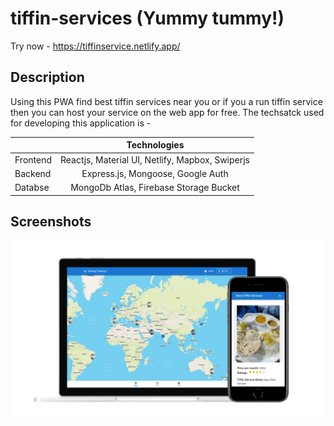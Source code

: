 # tiffin-services (Yummy tummy!)
Try now - https://tiffinservice.netlify.app/
## Description

Using this PWA find best tiffin services near you or if you a run tiffin service then you can host your service on the web app for free. The techsatck used for developing this application is -

|          |                  Technologies                   |
| -------- | :---------------------------------------------: |
| Frontend | Reactjs, Material UI, Netlify, Mapbox, Swiperjs |
| Backend  |        Express.js, Mongoose, Google Auth        |
| Databse  |     MongoDb Atlas, Firebase Storage Bucket      |

## Screenshots

<img src='repoImages/app-transparent.png'>
